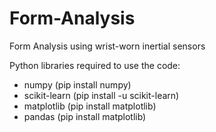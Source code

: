 # Form-Analysis
Form Analysis using wrist-worn inertial sensors

Python libraries required to use the code:
- numpy (pip install numpy)
- scikit-learn (pip install -u scikit-learn)
- matplotlib (pip install matplotlib)
- pandas (pip install matplotlib)
